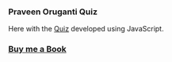 ### Praveen Oruganti Quiz

Here with the [Quiz](https://praveenorugantitech.github.io/praveenorugantitech-vanilla-js/0_Projects/praveenorugantitech-quiz) developed using JavaScript.

### [Buy me a Book](https://www.buymeacoffee.com/praveenoruganti)
